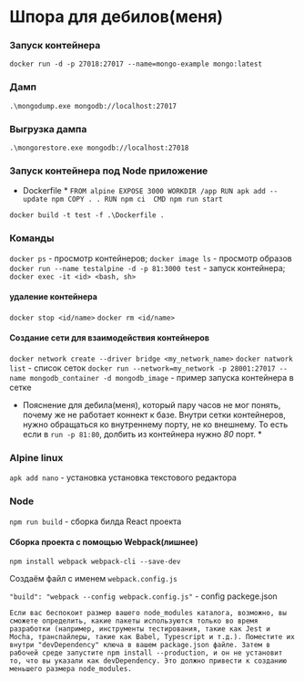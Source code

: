 # Шпора для дебилов(меня) 

### Запуск контейнера
`docker run -d -p 27018:27017 --name=mongo-example mongo:latest`

### Дамп
`.\mongodump.exe mongodb://localhost:27017`

### Выгрузка дампа
`.\mongorestore.exe mongodb://localhost:27018`


### Запуск контейнера под Node приложение

* Dockerfile * 
`FROM alpine
EXPOSE 3000
WORKDIR /app
RUN apk add --update npm
COPY . .
RUN npm ci 
CMD npm run start`

`docker build -t test -f .\Dockerfile .`


### Команды 
`docker ps` - просмотр контейнеров;
`docker image ls` - просмотр образов
`docker run --name testalpine -d -p 81:3000 test` - запуск контейнера; 
`docker exec -it <id> <bash, sh>`

#### удаление контейнера
`docker stop <id/name>`
`docker rm <id/name>`

#### Создание сети для взаимодействия контейнеров
`docker network create --driver bridge <my_network_name>`
`docker natwork list` - список сеток
`docker run --network=my_network -p 28001:27017 --name mongodb_container -d mongodb_image` - пример запуска контейнера в сетке 
* Пояснение для дебила(меня), который пару часов не мог понять, почему же не работает коннект к базе. Внутри сетки контейнеров, нужно обращаться ко внутреннему порту, не ко внешнему. То есть если в `run -p 81:80`, долбить из контейнера нужно *80* порт. *



### Alpine linux
`apk add nano` - установка установка текстового редактора

### Node
`npm run build` - сборка билда React проекта

#### Сборка проекта c помощью Webpack(лишнее)
`npm install webpack webpack-cli --save-dev`

Создаём файл с именем `webpack.config.js`

`"build": "webpack --config webpack.config.js"` - config packege.json

`Если вас беспокоит размер вашего node_modules каталога, возможно, вы сможете определить, какие пакеты используются только во время разработки (например, инструменты тестирования, такие как Jest и Mocha, транспайлеры, такие как Babel, Typescript и т.д.). Поместите их внутри "devDependency" ключа в вашем package.json файле. Затем в рабочей среде запустите npm install --production, и он не установит то, что вы указали как devDependency. Это должно привести к созданию меньшего размера node_modules.`